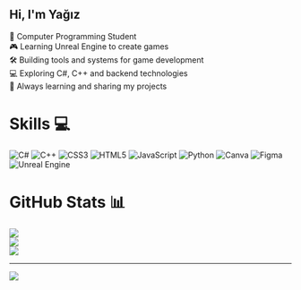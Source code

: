 ## Hi, I'm Yağız

🧠 Computer Programming Student<br/>
🎮 Learning Unreal Engine to create games<br/>
🛠️ Building tools and systems for game development<br/>
💻 Exploring C#, C++ and backend technologies<br/>
🌱 Always learning and sharing my projects


# Skills 💻
![C#](https://img.shields.io/badge/c%23-%23239120.svg?style=for-the-badge&logo=csharp&logoColor=white) ![C++](https://img.shields.io/badge/c++-%2300599C.svg?style=for-the-badge&logo=c%2B%2B&logoColor=white) ![CSS3](https://img.shields.io/badge/css3-%231572B6.svg?style=for-the-badge&logo=css3&logoColor=white) ![HTML5](https://img.shields.io/badge/html5-%23E34F26.svg?style=for-the-badge&logo=html5&logoColor=white) ![JavaScript](https://img.shields.io/badge/javascript-%23323330.svg?style=for-the-badge&logo=javascript&logoColor=%23F7DF1E) ![Python](https://img.shields.io/badge/python-3670A0?style=for-the-badge&logo=python&logoColor=ffdd54) ![Canva](https://img.shields.io/badge/Canva-%2300C4CC.svg?style=for-the-badge&logo=Canva&logoColor=white) ![Figma](https://img.shields.io/badge/figma-%23F24E1E.svg?style=for-the-badge&logo=figma&logoColor=white) ![Unreal Engine](https://img.shields.io/badge/unrealengine-%23313131.svg?style=for-the-badge&logo=unrealengine&logoColor=white)
# GitHub Stats 📊
![](https://github-readme-stats.vercel.app/api?username=YagizOzaltinkiran&theme=transparent&hide_border=true&include_all_commits=false&count_private=false)<br/>
![](https://nirzak-streak-stats.vercel.app/?user=YagizOzaltinkiran&theme=transparent&hide_border=true)<br/>
![](https://github-readme-stats.vercel.app/api/top-langs/?username=YagizOzaltinkiran&theme=transparent&hide_border=true&include_all_commits=false&count_private=false&layout=compact)

---
[![](https://visitcount.itsvg.in/api?id=YagizOzaltinkiran&icon=0&color=11)](https://visitcount.itsvg.in)

<!-- Proudly created with GPRM ( https://gprm.itsvg.in ) -->
